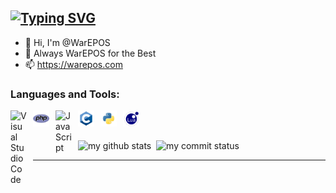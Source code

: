 ## [![Typing SVG](https://readme-typing-svg.herokuapp.com?lines=Welcome+to+my+world+Just+WarEPOS+)](https://git.io/typing-svg)

- 👋 Hi, I'm @WarEPOS
- 👀 Always WarEPOS for the Best
- 📫 https://warepos.com

### Languages and Tools:

<img align="left" alt="Visual Studio Code" width="26px" src="https://cdn.jsdelivr.net/gh/devicons/devicon/icons/vscode/vscode-original.svg" style="padding-right:10px;" />
<img align="left" alt="Java" width="26px" src="https://raw.githubusercontent.com/github/explore/ccc16358ac4530c6a69b1b80c7223cd2744dea83/topics/php/php.png" style="padding-right:10px;" />
<img align="left" alt="JavaScript" width="26px" src="https://cdn.jsdelivr.net/gh/devicons/devicon/icons/javascript/javascript-original.svg" style="padding-right:10px;"/>
<img align="left" alt="C#" width="26px" src="https://raw.githubusercontent.com/github/explore/f3e22f0dca2be955676bc70d6214b95b13354ee8/topics/c/c.png" style="padding-right:10px;" />
<img align="left" alt="Python" width="26px" src="https://raw.githubusercontent.com/github/explore/80688e429a7d4ef2fca1e82350fe8e3517d3494d/topics/python/python.png" style="padding-right:10px;" />
<img align="left" alt="Lua" width="26px" src="https://raw.githubusercontent.com/github/explore/80688e429a7d4ef2fca1e82350fe8e3517d3494d/topics/lua/lua.png" style="padding-right:10px;" />

<br />
<br />

<p align="left">
<img src="https://github-readme-stats.vercel.app/api?username=warepos&count_private=true&show_icons=true&theme=ayu-mirage" alt="my github stats" width="49%"/>&nbsp;
<img src="https://github-readme-streak-stats.herokuapp.com/?user=warepos&theme=ayu-mirage" alt="my commit status" width="49%" /> </p>

---

<!---
Lacnipos/Lacnipos is a ✨ special ✨ repository because its `README.md` (this file) appears on your GitHub profile.
You can click the Preview link to take a look at your changes.
--->
